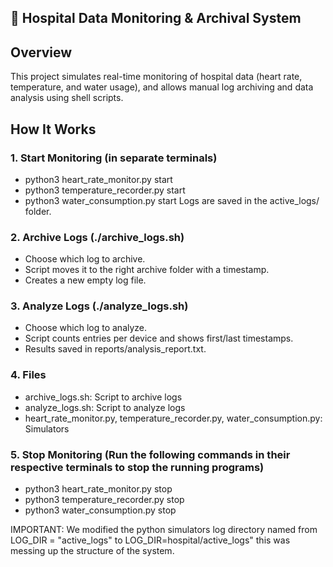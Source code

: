 ## 🏥 Hospital Data Monitoring & Archival System

## Overview

This project simulates real-time monitoring of hospital data (heart rate, temperature, and water usage), and allows manual log archiving and data analysis using shell scripts.

## How It Works

### 1. Start Monitoring (in separate terminals)

- python3 heart_rate_monitor.py start
- python3 temperature_recorder.py start
- python3 water_consumption.py start
Logs are saved in the active_logs/ folder.

### 2. Archive Logs (./archive_logs.sh)
- Choose which log to archive.
- Script moves it to the right archive folder with a timestamp.
- Creates a new empty log file.

### 3. Analyze Logs (./analyze_logs.sh)
- Choose which log to analyze.
- Script counts entries per device and shows first/last timestamps.
- Results saved in reports/analysis_report.txt.

### 4. Files
- archive_logs.sh: Script to archive logs
- analyze_logs.sh: Script to analyze logs
- heart_rate_monitor.py, temperature_recorder.py, water_consumption.py: Simulators

### 5. Stop Monitoring (Run the following commands in their respective terminals to stop the running programs)
- python3 heart_rate_monitor.py stop
- python3 temperature_recorder.py stop
- python3 water_consumption.py stop

IMPORTANT: We modified the python simulators log directory named from LOG_DIR = "active_logs"  to LOG_DIR=hospital/active_logs" this was messing up the structure of the system.
